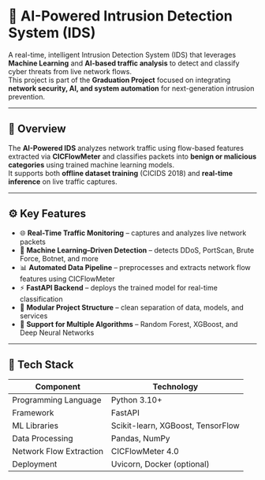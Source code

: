 # 🚀 AI-Powered Intrusion Detection System (IDS)

A real-time, intelligent Intrusion Detection System (IDS) that leverages **Machine Learning** and **AI-based traffic analysis** to detect and classify cyber threats from live network flows.  
This project is part of the **Graduation Project** focused on integrating **network security, AI, and system automation** for next-generation intrusion prevention.

---

## 🧠 Overview

The **AI-Powered IDS** analyzes network traffic using flow-based features extracted via **CICFlowMeter** and classifies packets into **benign or malicious categories** using trained machine learning models.  
It supports both **offline dataset training** (CICIDS 2018) and **real-time inference** on live traffic captures.

---

## ⚙️ Key Features

- 🌐 **Real-Time Traffic Monitoring** – captures and analyzes live network packets  
- 🤖 **Machine Learning–Driven Detection** – detects DDoS, PortScan, Brute Force, Botnet, and more  
- 📊 **Automated Data Pipeline** – preprocesses and extracts network flow features using CICFlowMeter  
- ⚡ **FastAPI Backend** – deploys the trained model for real-time classification  
- 🧩 **Modular Project Structure** – clean separation of data, models, and services  
- 🧠 **Support for Multiple Algorithms** – Random Forest, XGBoost, and Deep Neural Networks  

---

## 🧰 Tech Stack

| Component | Technology |
|------------|-------------|
| Programming Language | Python 3.10+ |
| Framework | FastAPI |
| ML Libraries | Scikit-learn, XGBoost, TensorFlow |
| Data Processing | Pandas, NumPy |
| Network Flow Extraction | CICFlowMeter 4.0 |
| Deployment | Uvicorn, Docker (optional) |
